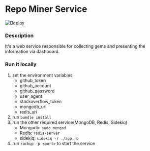 # Repo Miner Service

[![Deploy](https://www.herokucdn.com/deploy/button.png)](https://repo-crawler.herokuapp.com/)

### Description
It's a web service responsible for collecting gems and presenting the information via dashboard.
### Run it locally
1. set the environment variables
    * github_token
    * github_account
    * github_password
    * user_agent
    * stackoverflow_token
    * mongodb_uri
    * redis_uri
2. run ```bundle install```
3. run the other required service(MongoDB, Redis, Sidekiq)
    * Mongodb: ```sudo mongod```
    * Redis: ```redis-server```
    * sidekiq: ```sidekiq -r ./app.rb```
4. run ```rackup -p <port>``` to start the service